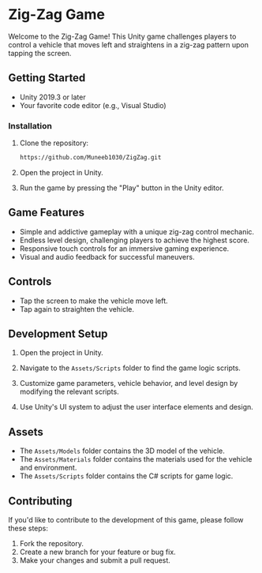 # Zig-Zag Game

Welcome to the Zig-Zag Game! This Unity game challenges players to control a vehicle that moves left and straightens in a zig-zag pattern upon tapping the screen.

## Getting Started

- Unity 2019.3 or later
- Your favorite code editor (e.g., Visual Studio)

### Installation

1. Clone the repository:

    ```bash
    https://github.com/Muneeb1030/ZigZag.git
    ```

2. Open the project in Unity.

3. Run the game by pressing the "Play" button in the Unity editor.

## Game Features

- Simple and addictive gameplay with a unique zig-zag control mechanic.
- Endless level design, challenging players to achieve the highest score.
- Responsive touch controls for an immersive gaming experience.
- Visual and audio feedback for successful maneuvers.

## Controls

- Tap the screen to make the vehicle move left.
- Tap again to straighten the vehicle.

## Development Setup

1. Open the project in Unity.

2. Navigate to the `Assets/Scripts` folder to find the game logic scripts.

3. Customize game parameters, vehicle behavior, and level design by modifying the relevant scripts.

4. Use Unity's UI system to adjust the user interface elements and design.

## Assets

- The `Assets/Models` folder contains the 3D model of the vehicle.
- The `Assets/Materials` folder contains the materials used for the vehicle and environment.
- The `Assets/Scripts` folder contains the C# scripts for game logic.

## Contributing

If you'd like to contribute to the development of this game, please follow these steps:

1. Fork the repository.
2. Create a new branch for your feature or bug fix.
3. Make your changes and submit a pull request.
